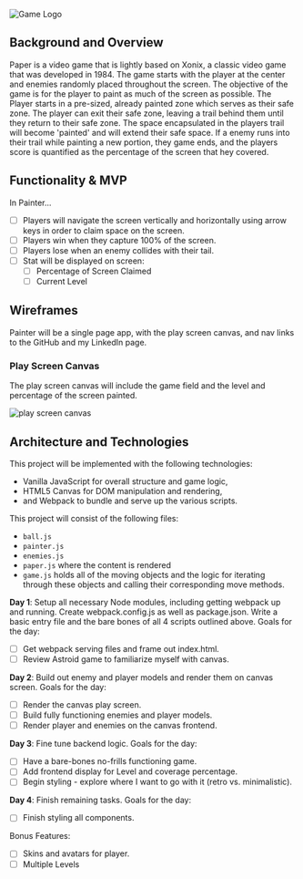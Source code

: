 ![Game Logo](https://github.com/bergieboy/xonix_js/blob/master/assets/logo.png)

## Background and Overview

Paper is a video game that is lightly based on Xonix, a classic video
game that was developed in 1984. The game starts with the player at the
center and enemies randomly placed throughout the screen. The objective
of the game is for the player to paint as much of the screen as possible.
The Player starts in a pre-sized, already painted zone which serves as
their safe zone. The player can exit their safe zone, leaving a trail
behind them until they return to their safe zone. The space encapsulated
in the players trail will become 'painted' and will extend their safe
space. If a enemy runs into their trail while painting a new portion,
they game ends, and the players score is quantified as the percentage of
the screen that hey covered.

## Functionality & MVP

In Painter...

- [ ] Players will navigate the screen vertically and horizontally using
arrow keys in order to claim space on the screen.
- [ ] Players win when they capture 100% of the screen.
- [ ] Players lose when an enemy collides with their tail.
- [ ] Stat will be displayed on screen:
  - [ ] Percentage of Screen Claimed
  - [ ] Current Level

## Wireframes

Painter will be a single page app, with the play screen canvas, and nav
links to the GitHub and my LinkedIn page.

### Play Screen Canvas
The play screen canvas will include the game field and the level and
percentage of the screen painted.

![play screen canvas](https://github.com/bergieboy/xonix_js/blob/master/assets/screen_shot.png)

## Architecture and Technologies

This project will be implemented with the following technologies:
* Vanilla JavaScript for overall structure and game logic,
* HTML5 Canvas for DOM manipulation and rendering,
* and Webpack to bundle and serve up the various scripts.


This project will consist of the following files:
* `ball.js`
* `painter.js`
* `enemies.js`
* `paper.js` where the content is rendered
* `game.js` holds all of the moving objects and the logic for iterating
through these objects and calling their corresponding move methods.

**Day 1**: Setup all necessary Node modules, including getting webpack up and running. Create webpack.config.js as well as package.json. Write a basic entry file and the bare bones of all 4 scripts outlined above. Goals for the day:

- [ ] Get webpack serving files and frame out index.html.
- [ ] Review Astroid game to familiarize myself with canvas.

**Day 2**: Build out enemy and player models and render them on canvas screen. Goals for the day:

- [ ] Render the canvas play screen.
- [ ] Build fully functioning enemies and player models.
- [ ] Render player and enemies on the canvas frontend.

**Day 3**: Fine tune backend logic. Goals for the day:

- [ ] Have a bare-bones no-frills functioning game.
- [ ] Add frontend display for Level and coverage percentage.
- [ ] Begin styling - explore where I want to go with it (retro vs. minimalistic).

**Day 4**: Finish remaining tasks. Goals for the day:

- [ ] Finish styling all components.

Bonus Features:

- [ ] Skins and avatars for player.
- [ ] Multiple Levels
